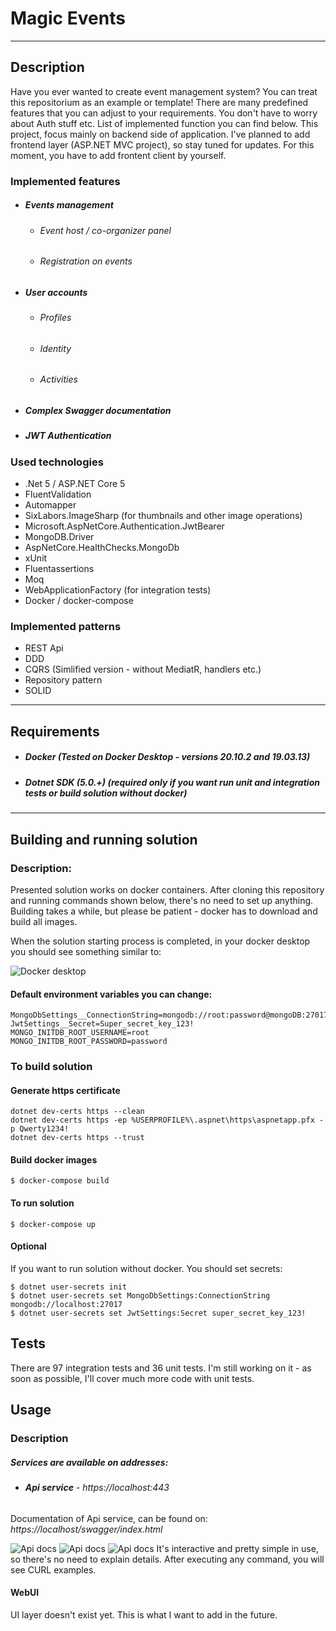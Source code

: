 # Magic Events
***
## Description
Have you ever wanted to create event management system? You can treat this repositorium as an example or template! There are many predefined features that you can adjust to your requirements. You don't have to worry about Auth stuff etc. List of implemented function you can find below. This project, focus mainly on backend side of application. I've planned to add frontend layer (ASP.NET MVC project), so stay tuned for updates. For this moment, you have to add frontent client by yourself. 
### Implemented features
* ##### Events management
    * ###### Event host / co-organizer panel
    * ###### Registration on events
* ##### User accounts
    * ###### Profiles 
    * ###### Identity
    * ###### Activities
* ##### Complex Swagger documentation
* ##### JWT Authentication
### Used technologies
* .Net 5 / ASP.NET Core 5
* FluentValidation
* Automapper
* SixLabors.ImageSharp (for thumbnails and other image operations)
* Microsoft.AspNetCore.Authentication.JwtBearer
* MongoDB.Driver
* AspNetCore.HealthChecks.MongoDb
* xUnit
* Fluentassertions
* Moq
* WebApplicationFactory (for integration tests)
* Docker / docker-compose
### Implemented patterns
* REST Api
* DDD
* CQRS (Simlified version - without MediatR, handlers etc.)
* Repository pattern
* SOLID
***
## Requirements
* ##### **Docker (Tested on Docker Desktop - versions 20.10.2 and 19.03.13)** 
* ##### **Dotnet SDK (5.0.+)** *(required only if you want run unit and integration tests or build solution without docker)*
***
## Building and running solution

### Description:
Presented solution works on docker containers. After cloning this repository and running commands shown below, there's no need to set up anything. Building takes a while, but please be patient - docker has to download and build all images.

When the solution starting process is completed, in your docker desktop you should see something similar to:

![Docker desktop](https://i.imgur.com/C1nawem.png)

#### Default environment variables you can change:
```
MongoDbSettings__ConnectionString=mongodb://root:password@mongoDB:27017
JwtSettings__Secret=Super_secret_key_123!
MONGO_INITDB_ROOT_USERNAME=root
MONGO_INITDB_ROOT_PASSWORD=password
```

### To build solution
#### Generate https certificate
```
dotnet dev-certs https --clean
dotnet dev-certs https -ep %USERPROFILE%\.aspnet\https\aspnetapp.pfx -p Qwerty1234!
dotnet dev-certs https --trust
```
#### Build docker images
```
$ docker-compose build 
```
#### To run solution
```
$ docker-compose up
```

#### Optional
If you want to run solution without docker. You should set secrets:
```
$ dotnet user-secrets init
$ dotnet user-secrets set MongoDbSettings:ConnectionString mongodb://localhost:27017
$ dotnet user-secrets set JwtSettings:Secret super_secret_key_123!
```
## Tests
There are 97 integration tests and 36 unit tests. I'm still working on it - as soon as possible, I'll cover much more code with unit tests.


## Usage

### Description
##### Services are available on addresses:
* ###### **Api service** - *https://localhost:443*
Documentation of Api service, can be found on:
*https://localhost/swagger/index.html* 

![Api docs](https://imgur.com/EK5g2PD.png)
![Api docs](https://imgur.com/GKY0X4P.png)
![Api docs](https://imgur.com/B5hWFCn.png)
It's interactive and pretty simple in use, so there's no need to explain details.
After executing any command, you will see CURL examples.


#### WebUI
UI layer doesn't exist yet. This is what I want to add in the future. 

